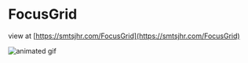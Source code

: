 # FocusGrid

view at [https://smtsjhr.com/FocusGrid](https://smtsjhr.com/FocusGrid)

![animated gif](https://github.com/smtsjhr/FocusGrid/blob/master/FocusGrid_300.gif)